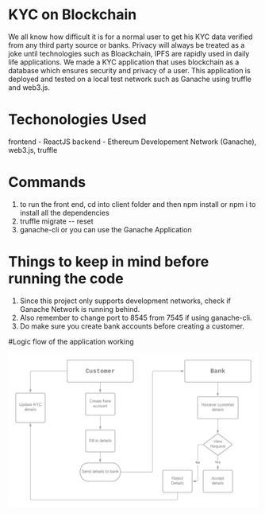 # KYC on Blockchain
We all know how difficult it is for a normal user to get his KYC data verified from any third party source or banks. Privacy will always be treated as a joke until technologies such as Bloackchain, IPFS are rapidly used in daily life applications. We made a KYC application that uses blockchain as a database which ensures security and privacy of a user. This application is deployed and tested on a local test network such as Ganache using truffle and web3.js. 

# Techonologies Used
frontend - ReactJS
backend - Ethereum Developement Network (Ganache), web3.js, truffle

# Commands
  1) to run the front end, cd into client folder and then npm install or npm i to install all the dependencies
  2) truffle migrate -- reset
  3) ganache-cli or you can use the Ganache Application

# Things to keep in mind before running the code
  1) Since this project only supports development networks, check if Ganache Network is running behind.
  2) Also remember to change port to 8545 from 7545 if using ganache-cli.
  3) Do make sure you create bank accounts before creating a customer.

#Logic flow of the application working

![logic flow](./logic-flow.png "logic-flow")